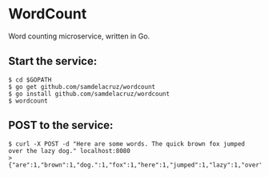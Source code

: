 # WordCount
Word counting microservice, written in Go.

## Start the service:
```shell
$ cd $GOPATH
$ go get github.com/samdelacruz/wordcount
$ go install github.com/samdelacruz/wordcount
$ wordcount
```

## POST to the service:
```shell
$ curl -X POST -d "Here are some words. The quick brown fox jumped over the lazy dog." localhost:8080
> {"are":1,"brown":1,"dog.":1,"fox":1,"here":1,"jumped":1,"lazy":1,"over":1,"quick":1,"some":1,"the":2,"words.":1}%
```